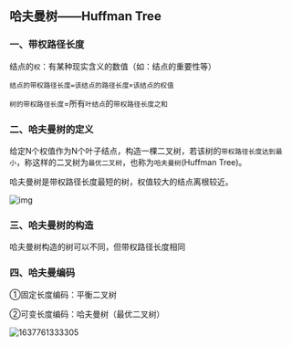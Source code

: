## 哈夫曼树——Huffman Tree

### 一、带权路径长度

结点的`权`：有某种现实含义的数值（如：结点的重要性等）

`结点的带权路径长度=该结点的路径长度×该结点的权值`

`树的带权路径长度`=所有`叶结点`的`带权路径长度之和`

### 二、哈夫曼树的定义

给定N个权值作为N个叶子结点，构造一棵二叉树，若该树的`带权路径长度达到最小`，称这样的二叉树为`最优二叉树`，也称为`哈夫曼树`(Huffman Tree)。

哈夫曼树是带权路径长度最短的树，权值较大的结点离根较近。

![img](https://bkimg.cdn.bcebos.com/pic/5366d0160924ab1886c1109d3ffae6cd7a890b40?x-bce-process=image/watermark,image_d2F0ZXIvYmFpa2U5Mg==,g_7,xp_5,yp_5/format,f_auto)

### 三、哈夫曼树的构造

哈夫曼树构造的树可以不同，但带权路径长度相同

### 四、哈夫曼编码

①固定长度编码：平衡二叉树

②可变长度编码：哈夫曼树（最优二叉树）

![1637761333305](https://github.com/oxyanyano/2022-WangDao-CS-DS-Notes/blob/main/images/1637761333305.jpg)
